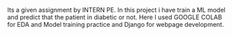 Its a given assignment by INTERN PE. In this project i have train a ML model and predict that the patient in diabetic or not.
Here I used GOOGLE COLAB for EDA and Model training practice and Django for webpage development.

